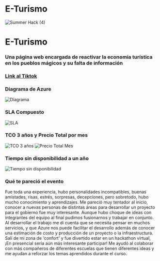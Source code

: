 # E-Turismo
![Summer Hack (4)](https://user-images.githubusercontent.com/9124597/127756851-c8627116-f177-4198-966d-9003016d2060.png)

# E-Turismo

### Una página web encargada de reactivar la economía turística en los pueblos mágicos y su falta de información

### [Link al Tiktok](https://vm.tiktok.com/ZMdcwQgRP/)

### Diagrama de Azure
![Diagrama](https://user-images.githubusercontent.com/64934149/127763193-c94ba122-9b1b-4282-82c5-dab984c5aea5.png)

### SLA Compuesto
![SLA](https://user-images.githubusercontent.com/64934149/127763253-12594473-f927-4232-958c-988f105eab38.png)

### TCO 3 años y Precio Total por mes
![TCO 3 años](https://user-images.githubusercontent.com/64934149/127763342-19c43409-6684-4e4f-a4e3-cd5d58a15536.png)
![Precio Total Mes](https://user-images.githubusercontent.com/64934149/127763582-e6b4519b-7392-44fb-b1a6-378f2ed9d713.png)

### Tiempo sin disponibilidad a un año
![Tiempo sin disponibilidad](https://user-images.githubusercontent.com/64934149/127763264-2e8114df-c9b9-47dd-9f47-a821887f933f.png)

### Qué te pareció el evento
Fue toda una experiencia, hubo personalidades incompatibles, buenas amistades, risas, estrés, sorpresas, decepciones, pero sobretodo, hubo mucho conocimiento y aprendizajes. Me pareció muy tentador al inicio, conocer a nuevas personas de distintas áreas para desarrollar un proyecto para el gobierno fue muy interesante. Aunque hubo choque de ideas con integrantes del equipo al final pudimos fusionarnos y trabajar en conjunto. Al desarrollar el trabajo me di cuenta que se necesita pensar en muchos servicios, y que Azure nos puede facilitar el desarrollo además de conocer una estimación de costo y producción de un proyecto o la infraestructura. Salí de mi zona de 'confort' y fue divertido estar en un hackathon virtual, ¡En presencial sería aún más interesante participar!
Me ayudó al colaborar con más compañeros de diferentes escuelas que tienen diferentes ideas y me ayudan a reforzar los temas aprendidos durante el curso.
